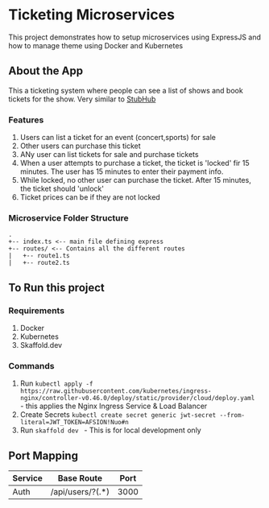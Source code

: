# Ticketing Microservices

This project demonstrates how to setup microservices using ExpressJS and how to manage theme using Docker and Kubernetes

## About the App

This a ticketing system where people can see a list of shows and book tickets for the show.
Very similar to [StubHub](stubhub.com)
### Features
1. Users can list a ticket for an event (concert,sports) for sale
2. Other users can purchase this ticket
3. ANy user can list tickets for sale and purchase tickets
4. When a user attempts to purchase a ticket, the ticket is 'locked' fir 15 minutes. The user has 15 minutes to enter their payment info.
5. While locked, no other user can purchase the ticket. After 15 minutes, the ticket should 'unlock'
6. Ticket prices can be if they are not locked

### Microservice Folder Structure
```
.
+-- index.ts <-- main file defining express
+-- routes/ <-- Contains all the different routes
|   +-- route1.ts
|   +-- route2.ts
```

## To Run this project
### Requirements
1. Docker
2. Kubernetes
3. Skaffold.dev
### Commands
1. Run ```kubectl apply -f https://raw.githubusercontent.com/kubernetes/ingress-nginx/controller-v0.46.0/deploy/static/provider/cloud/deploy.yaml ``` - this applies the Nginx Ingress Service & Load Balancer
2. Create Secrets ```kubectl create secret generic jwt-secret --from-literal=JWT_TOKEN=AFSION!Nuo#n```
3. Run ```skaffold dev ``` - This is for local development only


## Port Mapping
| Service | Base Route | Port |
|---------| -----------|------|
|Auth| /api/users/?(.*) | 3000 |
